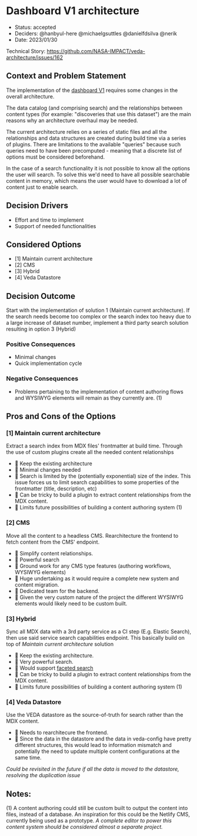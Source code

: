 # Dashboard V1 architecture

* Status: accepted
* Deciders: @hanbyul-here @michaelgsuttles @danielfdsilva @nerik 
* Date: 2023/01/30

Technical Story: https://github.com/NASA-IMPACT/veda-architecture/issues/162

## Context and Problem Statement

The implementation of the [dashboard V1](https://www.figma.com/file/SA0u0sVdw5vM7g9ulV5Xgw/Wireframes?node-id=2455%3A32113&t=pG3PMb33Q1a1NmhV-0) requires some changes in the overall architecture.

The data catalog (and comprising search) and the relationships between content types (for example: "discoveries that use this dataset") are the main reasons why an architecture overhaul may be needed.

The current architecture relies on a series of static files and all the relationships and data structures are created during build time via a series of plugins. There are limitations to the available "queries" because such queries need to have been precomputed - meaning that a discrete list of options must be considered beforehand.

In the case of a search functionality it is not possible to know all the options the user will search. To solve this we'd need to have all possible searchable content in memory, which means the user would have to download a lot of content just to enable search.

## Decision Drivers

- Effort and time to implement
- Support of needed functionalities

## Considered Options

- [1] Maintain current architecture
- [2] CMS
- [3] Hybrid
- [4] Veda Datastore

## Decision Outcome

Start with the implementation of solution 1 (Maintain current architecture). If the search needs become too complex or the search index too heavy due to a large increase of dataset number, implement a third party search solution resulting in option 3 (Hybrid)

### Positive Consequences

- Minimal changes
- Quick implementation cycle

### Negative Consequences

- Problems pertaining to the implementation of content authoring flows and WYSIWYG elements will remain as they currently are. (1)

## Pros and Cons of the Options

### [1] Maintain current architecture

Extract a search index from MDX files' frontmatter at build time. Through the use of custom plugins create all the needed content relationships

- 💚 Keep the existing architecture
- 💚 Minimal changes needed
- 🚩 Search is limited by the (potentially exponential) size of the index. This issue forces us to limit search capabilities to some properties of the frontmatter (title, description, etc)
- 🚩 Can be tricky to build a plugin to extract content relationships from the MDX content.
- 🚩 Limits future possibilities of building a content authoring system (1)

### [2] CMS

Move all the content to a headless CMS. Rearchitecture the frontend to fetch content from the CMS' endpoint.

- 💚 Simplify content relationships.
- 💚 Powerful search
- 💚 Ground work for any CMS type features (authoring workflows, WYSIWYG elements)
- 🚩 Huge undertaking as it would require a complete new system and content migration.
- 🚩 Dedicated team for the backend.
- 🚩 Given the very custom nature of the project the different WYSIWYG elements would likely need to be custom built.

### [3] Hybrid

Sync all MDX data with a 3rd party service as a CI step (E.g. Elastic Search), then use said service search capabilities endpoint. This basically build on top of _Maintain current architecture_ solution

- 💚 Keep the existing architecture.
- 💚 Very powerful search.
- 💚 Would support [faceted search](https://github.com/NASA-IMPACT/veda-architecture/issues/162#issuecomment-1387647740)
- 🚩 Can be tricky to build a plugin to extract content relationships from the MDX content.
- 🚩 Limits future possibilities of building a content authoring system (1)

### [4] Veda Datastore

Use the VEDA datastore as the source-of-truth for search rather than the MDX content.

- 🚩 Needs to rearchitecure the frontend.
- 🚩 Since the data in the datastore and the data in veda-config have pretty different structures, this would lead to information mismatch and potentially the need to update multiple content configurations at the same time.

_Could be revisited in the future if all the data is moved to the datastore, resolving the duplication issue_

## Notes:

(1) A content authoring could still be custom built to output the content into files, instead of a database. An inspiration for this could be the Netlify CMS, currently being used as a prototype. _A complete editor to power this content system should be considered almost a separate project._
